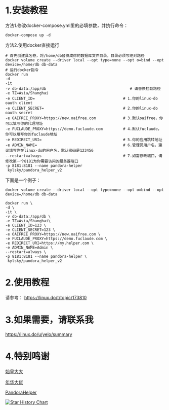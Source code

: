 # 1.安装教程
方法1.修改docker-compose.yml里的必填参数，并执行命令：
```
docker-compose up -d 
```

方法2.使用docker直接运行

```
# 首先创建具名卷，将/home/db替换成你的数据库文件目录，目录必须写绝对路径
docker volume create --driver local --opt type=none --opt o=bind --opt device=/home/db db-data
# 运行docker指令
docker run 
-d 
-it
-v db-data:/app/db                                     # 请替换挂载路径
-e TZ=Asia/Shanghai 
-e CLIENT_ID=                                       # 1.你的linux-do oauth client                       
-e CLIENT_SECRET=                                   # 2.你的linux-do oauth secret
-e OAIFREE_PROXY=https://new.oaifree.com            # 3.默认oaifree，你可以填写你的代理地址
-e FUCLAUDE_PROXY=https://demo.fuclaude.com         # 4.默认fuclaude，你可以填写你的fuclaude地址
-e REDIRECT_URI=                                    # 5.你的应用跳转地址
-e ADMIN_NAME=                                      # 6.管理员用户名，建议填写你在linux-do的用户名，默认密码是123456
--restart=always                                    # 7.如需修改端口，请修改第一个8181为你需要访问的服务器端口
-p 8181:8181 --name pandora-helper
 kylsky/pandora_helper_v2
```
下面是一个例子：
```
docker volume create --driver local --opt type=none --opt o=bind --opt device=/home/db db-data

docker run \
-d \
-it \
-v db-data:/app/db \
-e TZ=Asia/Shanghai\ 
-e CLIENT_ID=123 \
-e CLIENT_SECRET=123 \
-e OAIFREE_PROXY=https://new.oaifree.com \
-e FUCLAUDE_PROXY=https://demo.fuclaude.com \
-e REDIRECT_URI=https://my.helper.com \
-e ADMIN_NAME=Admin \
--restart=always \
-p 8181:8181 --name pandora-helper \
 kylsky/pandora_helper_v2
```

# 2.使用教程
请参考： https://linux.do/t/topic/173810

# 3.如果需要，请联系我
https://linux.do/u/yelo/summary

# 4.特别鸣谢
[始皇大大](https://linux.do/u/neo/summary)

[年华大佬](https://linux.do/u/linux/summary)

[PandoraHelper](https://github.com/nianhua99/PandoraHelper)



[![Star History Chart](https://api.star-history.com/svg?repos=Kylsky/pandora-helper-with-linux-do-oauth&type=Date)](https://star-history.com/#Kylsky/pandora-helper-with-linux-do-oauth&Date)
